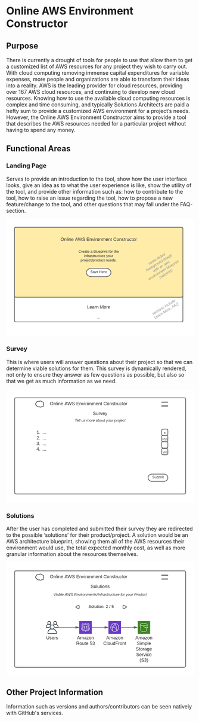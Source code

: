 # Online AWS Environment Constructor

## Purpose
There is currently a drought of tools for people to use that allow them to get a customized list of AWS resources for any project they wish to carry out. With cloud computing removing immense capital expenditures for variable expenses, more people and organizations are able to transform their ideas into a reality. AWS is the leading provider for cloud resources, providing over 167 AWS cloud resources, and continuing to develop new cloud resources. Knowing how to use the available cloud computing resources is complex and time consuming, and typically Solutions Architects are paid a hefty sum to provide a customized AWS environment for a project’s needs. However, the Online AWS Environment Constructor aims to provide a tool that describes the AWS resources needed for a particular project without having to spend any money.

## Functional Areas

### Landing Page

Serves to provide an introduction to the tool, show how the user interface looks, give an idea as to what the user experience is like, show the utility of the tool, and provide other information such as: how to contribute to the tool, how to raise an issue regarding the tool, how to propose a new feature/change to the tool, and other questions that may fall under the FAQ-section.  

![Landing Page](/ui-mocks/landing-page.png)

### Survey

This is where users will answer questions about their project so that we can determine viable solutions for them. This survey is dynamically rendered, not only to ensure they answer as few questions as possible, but also so that we get as much information as we need.

![Survey Page](/ui-mocks/survey-page.png)

### Solutions

After the user has completed and submitted their survey they are redirected to the possible ‘solutions’ for their product/project. A solution would be an AWS architecture blueprint, showing them all of the AWS resources their environment would use, the total expected monthly cost, as well as more granular information about the resources themselves.

![Solutions Page](/ui-mocks/solutions-page.png)

## Other Project Information
Information such as versions and authors/contributors can be seen natively with GitHub's services. 
